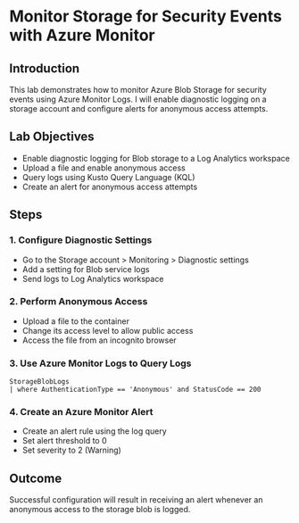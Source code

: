 
# Monitor Storage for Security Events with Azure Monitor

## Introduction
This lab demonstrates how to monitor Azure Blob Storage for security events using Azure Monitor Logs. I will enable diagnostic logging on a storage account and configure alerts for anonymous access attempts.

## Lab Objectives
- Enable diagnostic logging for Blob storage to a Log Analytics workspace
- Upload a file and enable anonymous access
- Query logs using Kusto Query Language (KQL)
- Create an alert for anonymous access attempts

## Steps

### 1. Configure Diagnostic Settings
- Go to the Storage account > Monitoring > Diagnostic settings
- Add a setting for Blob service logs
- Send logs to Log Analytics workspace

### 2. Perform Anonymous Access
- Upload a file to the container
- Change its access level to allow public access
- Access the file from an incognito browser

### 3. Use Azure Monitor Logs to Query Logs
```kql
StorageBlobLogs
| where AuthenticationType == 'Anonymous' and StatusCode == 200
```

### 4. Create an Azure Monitor Alert
- Create an alert rule using the log query
- Set alert threshold to 0
- Set severity to 2 (Warning)

## Outcome
Successful configuration will result in receiving an alert whenever an anonymous access to the storage blob is logged.
